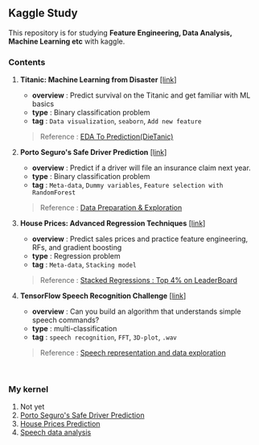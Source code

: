 ## Kaggle Study

This repository is for studying **Feature Engineering, Data Analysis, Machine Learning etc** with kaggle.

### Contents

1. **Titanic: Machine Learning from Disaster** [[link]](https://www.kaggle.com/c/titanic)

   + **overview** : Predict survival on the Titanic and get familiar with ML basics
   + **type** : Binary classification problem
   + **tag** : `Data visualization`, `seaborn`, `Add new feature`

   > Reference : [EDA To Prediction(DieTanic)](https://www.kaggle.com/ash316/eda-to-prediction-dietanic)

   

2. **Porto Seguro's Safe Driver Prediction** [[link]](https://www.kaggle.com/c/porto-seguro-safe-driver-prediction)

   + **overview** : Predict if a driver will file an insurance claim next year.
   + **type** : Binary classification problem
   + **tag** : `Meta-data`, `Dummy variables`, `Feature selection with RandomForest`

   > Reference : [Data Preparation & Exploration](https://www.kaggle.com/bertcarremans/data-preparation-exploration)

   

3. **House Prices: Advanced Regression Techniques** [[link]](https://www.kaggle.com/c/house-prices-advanced-regression-techniques)

   + **overview** : Predict sales prices and practice feature engineering, RFs, and gradient boosting
   + **type** : Regression problem
   + **tag** : `Meta-data`, `Stacking model`

   > Reference : [Stacked Regressions : Top 4% on LeaderBoard ](https://www.kaggle.com/serigne/stacked-regressions-top-4-on-leaderboard/notebook)



4. **TensorFlow Speech Recognition Challenge** [[link](https://www.kaggle.com/c/tensorflow-speech-recognition-challenge)]
   + **overview** : Can you build an algorithm that understands simple speech commands?
   + **type** : multi-classification
   + **tag** : `speech recognition`, `FFT`, `3D-plot`, `.wav`

   > Reference : [Speech representation and data exploration](https://www.kaggle.com/davids1992/speech-representation-and-data-exploration)

<br>

### My kernel

1. Not yet
2. [Porto Seguro's Safe Driver Prediction](https://github.com/go1217jo/kaggle_study/blob/master/Porto_Seguro's_Safe_Driver_Prediction.ipynb)
3. [House Prices Prediction](https://github.com/go1217jo/kaggle_study/blob/master/House_Prices_Advanced_Regression.ipynb)
4. [Speech data analysis](https://github.com/go1217jo/kaggle_study/blob/master/speech_representation_and_data_exploration.ipynb)

